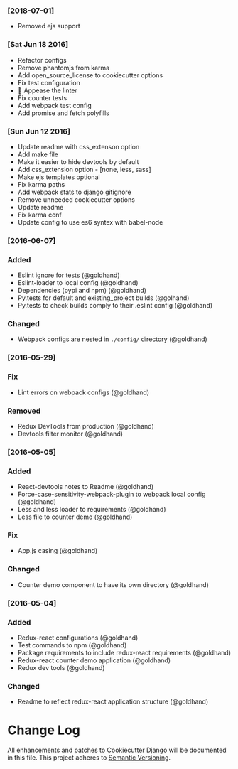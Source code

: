 ### [2018-07-01]
* Removed ejs support

### [Sat Jun 18 2016]
* Refactor configs
* Remove phantomjs from karma
* Add open_source_license to cookiecutter options
* Fix test configuration
* :shirt: Appease the linter
* Fix counter tests
* Add webpack test config
* Add promise and fetch polyfills

### [Sun Jun 12 2016]
* Update readme with css_extenson option
* Add make file
* Make it easier to hide devtools by default
* Add css_extension option - [none, less, sass]
* Make ejs templates optional
* Fix karma paths
* Add webpack stats to django gitignore
* Remove unneeded cookiecutter options
* Update readme
* Fix karma conf
* Update config to use es6 syntex with babel-node


### [2016-06-07]
### Added
- Eslint ignore for tests (@goldhand)
- Eslint-loader to local config (@goldhand)
- Dependencies (pypi and npm) (@goldhand)
- Py.tests for default and existing_project builds (@golhand)
- Py.tests to check builds comply to their .eslint config (@goldhand)

### Changed
- Webpack configs are nested in `./config/` directory (@goldhand)


### [2016-05-29]
### Fix
- Lint errors on webpack configs (@goldhand)

### Removed
- Redux DevTools from production (@goldhand)
- Devtools filter monitor (@goldhand)


### [2016-05-05]
### Added
- React-devtools notes to Readme (@goldhand)
- Force-case-sensitivity-webpack-plugin to webpack local config (@goldhand)
- Less and less loader to requirements (@goldhand)
- Less file to counter demo (@goldhand)

### Fix
- App.js casing (@goldhand)

### Changed
- Counter demo component to have its own directory (@goldhand)


### [2016-05-04]
### Added
- Redux-react configurations (@goldhand)
- Test commands to npm (@goldhand)
- Package requirements to include redux-react requirements (@goldhand)
- Redux-react counter demo application (@goldhand)
- Redux dev tools (@goldhand)

### Changed
- Readme to reflect redux-react application structure (@goldhand)


# Change Log
All enhancements and patches to Cookiecutter Django will be documented in this file.
This project adheres to [Semantic Versioning](http://semver.org/).
